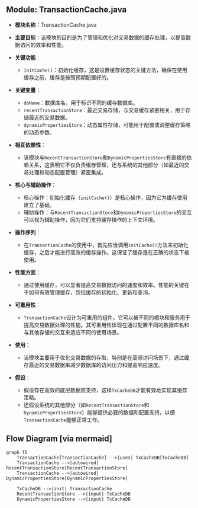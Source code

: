 ## Module: TransactionCache.java
- **模块名称**：TransactionCache.java

- **主要目标**：该模块的目的是为了管理和优化对交易数据的缓存处理，以提高数据访问的效率和性能。

- **关键功能**：
  - `initCache()`：初始化缓存，这是设置缓存状态的关键方法，确保在使用缓存之前，缓存是按照预期配置好的。

- **关键变量**：
  - `dbName`：数据库名，用于标识不同的缓存数据库。
  - `recentTransactionStore`：最近交易存储，与交易缓存紧密相关，用于存储最近的交易数据。
  - `dynamicPropertiesStore`：动态属性存储，可能用于配置或调整缓存策略的动态参数。

- **相互依赖性**：
  - 该模块与`RecentTransactionStore`和`DynamicPropertiesStore`有直接的依赖关系，这表明它不仅负责缓存管理，还与系统的其他部分（如最近的交易处理和动态配置管理）紧密集成。

- **核心与辅助操作**：
  - 核心操作：初始化缓存（`initCache()`）是核心操作，因为它为缓存使用建立了基础。
  - 辅助操作：与`RecentTransactionStore`和`DynamicPropertiesStore`的交互可以视为辅助操作，因为它们支持缓存操作的上下文环境。

- **操作序列**：
  - 在`TransactionCache`的使用中，首先应当调用`initCache()`方法来初始化缓存，之后才能进行高效的缓存操作。这保证了缓存是在正确的状态下被使用。

- **性能方面**：
  - 通过使用缓存，可以显著提高交易数据访问的速度和效率。性能的关键在于如何有效管理缓存，包括缓存的初始化、更新和查询。

- **可重用性**：
  - `TransactionCache`设计为可重用的组件，它可以被不同的模块和服务用于提高交易数据处理的性能。其可重用性体现在通过配置不同的数据库名和与其他存储的交互来适应不同的使用场景。

- **使用**：
  - 该模块主要用于优化交易数据的存取，特别是在高频访问场景下，通过缓存最近的交易数据来减少数据库的访问压力和提高响应速度。

- **假设**：
  - 假设存在高效的底层数据库支持，这样`TxCacheDB`才能有效地实现其缓存策略。
  - 还假设系统的其他部分（如`RecentTransactionStore`和`DynamicPropertiesStore`）能够提供必要的数据和配置支持，以便`TransactionCache`能够正常工作。
## Flow Diagram [via mermaid]
```mermaid
graph TD
    TransactionCache[TransactionCache] -->|uses| TxCacheDB[TxCacheDB]
    TransactionCache -->|autowired| RecentTransactionStore[RecentTransactionStore]
    TransactionCache -->|autowired| DynamicPropertiesStore[DynamicPropertiesStore]

    TxCacheDB -->|init| TransactionCache
    RecentTransactionStore -->|input| TxCacheDB
    DynamicPropertiesStore -->|input| TxCacheDB
```
